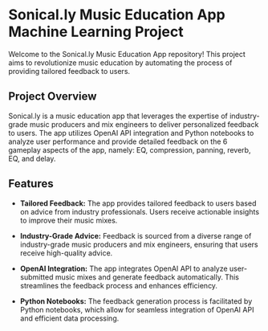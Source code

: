 # Sonical.ly Music Education App Machine Learning Project

Welcome to the Sonical.ly Music Education App repository! This project aims to revolutionize music education by automating the process of providing tailored feedback to users. 

## Project Overview

Sonical.ly is a music education app that leverages the expertise of industry-grade music producers and mix engineers to deliver personalized feedback to users. The app utilizes OpenAI API integration and Python notebooks to analyze user performance and provide detailed feedback on the 6 gameplay aspects of the app, namely: EQ, compression, panning, reverb, EQ, and delay.

## Features

- **Tailored Feedback:** The app provides tailored feedback to users based on advice from industry professionals. Users receive actionable insights to improve their music mixes.
  
- **Industry-Grade Advice:** Feedback is sourced from a diverse range of industry-grade music producers and mix engineers, ensuring that users receive high-quality advice.
  
- **OpenAI Integration:** The app integrates OpenAI API to analyze user-submitted music mixes and generate feedback automatically. This streamlines the feedback process and enhances efficiency.
  
- **Python Notebooks:** The feedback generation process is facilitated by Python notebooks, which allow for seamless integration of OpenAI API and efficient data processing.
